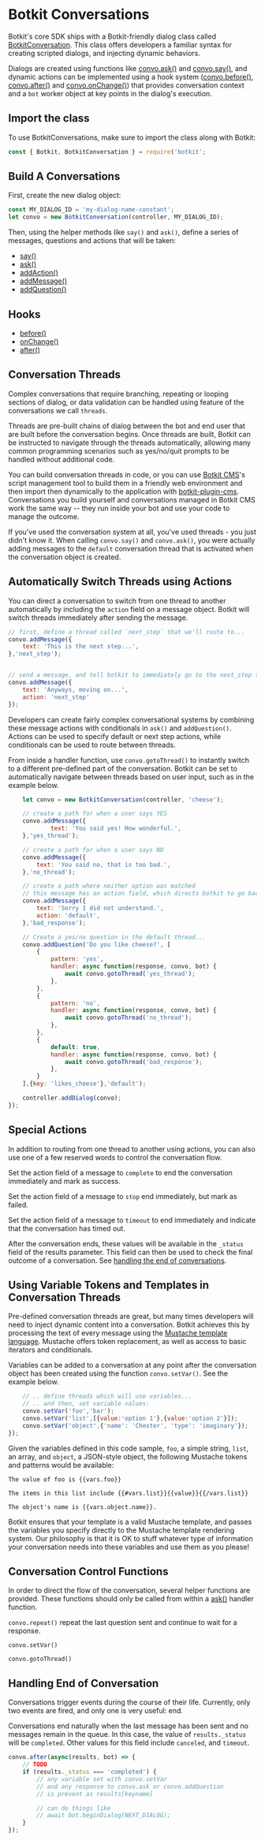 # Botkit Conversations

Botkit's core SDK ships with a Botkit-friendly dialog class called [BotkitConversation](reference/core.md#botkitconversation). This class offers developers a familiar syntax for creating scripted dialogs,
and injecting dynamic behaviors. 

Dialogs are created using functions like [convo.ask()](reference/core.md#ask) and [convo.say()](reference/core.md#say), and dynamic actions can be implemented using a hook system ([convo.before()](reference/core.md#before), [convo.after()](reference/core.md#after) and [convo.onChange()](reference/core.md#onchange)) that provides conversation context and a `bot` worker object at key points in the dialog's execution.

## Import the class

To use BotkitConversations, make sure to import the class along with Botkit:

```javascript
const { Botkit, BotkitConversation } = require('botkit';
```

## Build A Conversations

First, create the new dialog object:

```javascript
const MY_DIALOG_ID = 'my-dialog-name-constant';
let convo = new BotkitConversation(controller, MY_DIALOG_ID);
```

Then, using the helper methods like `say()` and `ask()`, define a series of messages, questions and actions that will be taken:

* [say()](reference/core.md#say)
* [ask()](reference/core.md#ask)
* [addAction()](reference/core.md#addaction)
* [addMessage()](reference/core.md#addmessage)
* [addQuestion()](reference/core.md#addquestion)

## Hooks

* [before()](reference/core.md#before)
* [onChange()](reference/core.md#onchange)
* [after()](reference/core.md#after)

## Conversation Threads

Complex conversations that require branching, repeating or looping sections of dialog,
or data validation can be handled using feature of the conversations we call `threads`.

Threads are pre-built chains of dialog between the bot and end user that are built before the conversation begins. Once threads are built, Botkit can be instructed to navigate through the threads automatically, allowing many common programming scenarios such as yes/no/quit prompts to be handled without additional code.

You can build conversation threads in code, or you can use [Botkit CMS](https://github.com/howdyai/botkit-cms)'s script management tool to build them in a friendly web environment and then import then dynamically to the application with [botkit-plugin-cms](plugins/cms.md). Conversations you build yourself and conversations managed in Botkit CMS work the same way -- they run inside your bot and use your code to manage the outcome.

If you've used the conversation system at all, you've used threads - you just didn't know it. When calling `convo.say()` and `convo.ask()`, you were actually adding messages to the `default` conversation thread that is activated when the conversation object is created.

## Automatically Switch Threads using Actions

You can direct a conversation to switch from one thread to another automatically
by including the `action` field on a message object. Botkit will switch threads immediately after sending the message.

```javascript
// first, define a thread called `next_step` that we'll route to...
convo.addMessage({
    text: 'This is the next step...',
},'next_step');


// send a message, and tell botkit to immediately go to the next_step thread
convo.addMessage({
    text: 'Anyways, moving on...',
    action: 'next_step'
});
```

Developers can create fairly complex conversational systems by combining these message actions with conditionals in `ask()` and `addQuestion()`.  Actions can be used to specify
default or next step actions, while conditionals can be used to route between threads.

From inside a handler function, use `convo.gotoThread()` to instantly switch to a different pre-defined part of the conversation. Botkit can be set to automatically navigate between threads based on user input, such as in the example below.

```javascript
    let convo = new BotkitConversation(controller, 'cheese');

    // create a path for when a user says YES
    convo.addMessage({
            text: 'You said yes! How wonderful.',
    },'yes_thread');

    // create a path for when a user says NO
    convo.addMessage({
        text: 'You said no, that is too bad.',
    },'no_thread');

    // create a path where neither option was matched
    // this message has an action field, which directs botkit to go back to the `default` thread after sending this message.
    convo.addMessage({
        text: 'Sorry I did not understand.',
        action: 'default',
    },'bad_response');

    // Create a yes/no question in the default thread...
    convo.addQuestion('Do you like cheese?', [
        {
            pattern: 'yes',
            handler: async function(response, convo, bot) {
                await convo.gotoThread('yes_thread');
            },
        },
        {
            pattern: 'no',
            handler: async function(response, convo, bot) {
                await convo.gotoThread('no_thread');
            },
        },
        {
            default: true,
            handler: async function(response, convo, bot) {
                await convo.gotoThread('bad_response');
            },
        }
    ],{key: 'likes_cheese'},'default');

    controller.addDialog(convo);
});
```

## Special Actions

In addition to routing from one thread to another using actions, you can also use
one of a few reserved words to control the conversation flow.

Set the action field of a message to `complete` to end the conversation immediately and mark as success.

Set the action field of a message to `stop` end immediately, but mark as failed.

Set the action field of a message to `timeout` to end immediately and indicate that the conversation has timed out.

After the conversation ends, these values will be available in the `_status` field of the results parameter. This field can then be used to check the final outcome of a conversation. See [handling the end of conversations](#handling-end-of-conversation).

## Using Variable Tokens and Templates in Conversation Threads

Pre-defined conversation threads are great, but many times developers will need to inject dynamic content into a conversation.
Botkit achieves this by processing the text of every message using the [Mustache template language](https://mustache.github.io/).
Mustache offers token replacement, as well as access to basic iterators and conditionals.

Variables can be added to a conversation at any point after the conversation object has been created using the function `convo.setVar()`. See the example below.

```javascript
    // .. define threads which will use variables...
    // .. and then, set variable values:
    convo.setVar('foo','bar');
    convo.setVar('list',[{value:'option 1'},{value:'option 2'}]);
    convo.setVar('object',{'name': 'Chester', 'type': 'imaginary'});
});
```

Given the variables defined in this code sample, `foo`, a simple string, `list`, an array, and `object`, a JSON-style object,
the following Mustache tokens and patterns would be available:

```
The value of foo is {{vars.foo}}

The items in this list include {{#vars.list}}{{value}}{{/vars.list}}

The object's name is {{vars.object.name}}.
```

Botkit ensures that your template is a valid Mustache template, and passes the variables you specify directly to the Mustache template rendering system.
Our philosophy is that it is OK to stuff whatever type of information your conversation needs into these variables and use them as you please!

## Conversation Control Functions

In order to direct the flow of the conversation, several helper functions
are provided.  These functions should only be called from within a [ask()](reference/core.md#ask)
handler function.

`convo.repeat()` repeat the last question sent and continue to wait for a response.

`convo.setVar()`

`convo.gotoThread()`


## Handling End of Conversation

Conversations trigger events during the course of their life.  Currently,
only two events are fired, and only one is very useful: end.

Conversations end naturally when the last message has been sent and no messages remain in the queue.
In this case, the value of `results._status` will be `completed`. Other values for this field include `canceled`, and `timeout`.

```javascript
convo.after(async(results, bot) => {
    // TODO
    if (results._status === 'completed') {
        // any variable set with convo.setVar
        // and any response to convo.ask or convo.addQuestion
        // is present as results[keyname]

        // can do things like
        // await bot.beginDialog(NEXT_DIALOG);
    }
});
```